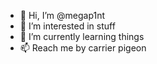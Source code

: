 - 👋 Hi, I’m @megap1nt
- 👀 I’m interested in stuff
- 🌱 I’m currently learning things
- 📫 Reach me by carrier pigeon 
